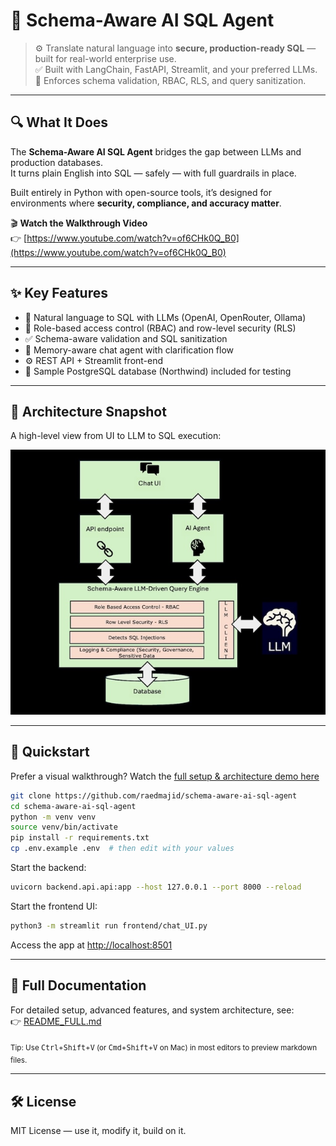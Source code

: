 # 🧠 Schema-Aware AI SQL Agent

> ⚙️ Translate natural language into **secure, production-ready SQL** — built for real-world enterprise use.  
> ✅ Built with LangChain, FastAPI, Streamlit, and your preferred LLMs.  
> 🔐 Enforces schema validation, RBAC, RLS, and query sanitization.

---

## 🔍 What It Does

The **Schema-Aware AI SQL Agent** bridges the gap between LLMs and production databases.  
It turns plain English into SQL — safely — with full guardrails in place.

Built entirely in Python with open-source tools, it’s designed for environments where **security, compliance, and accuracy matter**.

🎬 **Watch the Walkthrough Video**  
👉 [https://www.youtube.com/watch?v=of6CHk0Q_B0](https://www.youtube.com/watch?v=of6CHk0Q_B0)

---

## ✨ Key Features

- 💬 Natural language to SQL with LLMs (OpenAI, OpenRouter, Ollama)
- 🔐 Role-based access control (RBAC) and row-level security (RLS)
- ✅ Schema-aware validation and SQL sanitization
- 🧠 Memory-aware chat agent with clarification flow
- ⚙️ REST API + Streamlit front-end
- 🧪 Sample PostgreSQL database (Northwind) included for testing

---

## 🧩 Architecture Snapshot

A high-level view from UI to LLM to SQL execution:

![System Architecture](assets/System-Architecture.jpg)

---

## 🚀 Quickstart

Prefer a visual walkthrough? Watch the [full setup & architecture demo here](https://www.youtube.com/watch?v=of6CHk0Q_B0)

```bash
git clone https://github.com/raedmajid/schema-aware-ai-sql-agent
cd schema-aware-ai-sql-agent
python -m venv venv
source venv/bin/activate
pip install -r requirements.txt
cp .env.example .env  # then edit with your values
```

Start the backend:

```bash
uvicorn backend.api.api:app --host 127.0.0.1 --port 8000 --reload
```

Start the frontend UI:

```bash
python3 -m streamlit run frontend/chat_UI.py
```

Access the app at [http://localhost:8501](http://localhost:8501)

---

## 📖 Full Documentation

For detailed setup, advanced features, and system architecture, see:  
👉 [README_FULL.md](README_FULL.md)

<sub>Tip: Use <kbd>Ctrl</kbd>+<kbd>Shift</kbd>+<kbd>V</kbd> (or <kbd>Cmd</kbd>+<kbd>Shift</kbd>+<kbd>V</kbd> on Mac) in most editors to preview markdown files.</sub>

---

## 🛠️ License

MIT License — use it, modify it, build on it.